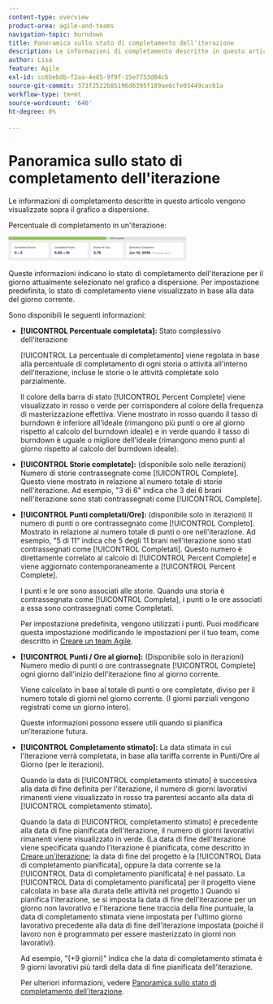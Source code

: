 ```yaml
---
content-type: overview
product-area: agile-and-teams
navigation-topic: burndown
title: Panoramica sullo stato di completamento dell'iterazione
description: Le informazioni di completamento descritte in questo articolo vengono visualizzate sopra il grafico a dispersione.
author: Lisa
feature: Agile
exl-id: cc6bebdb-f2aa-4e85-9f9f-15e7753d84cb
source-git-commit: 373f2522b85196d6395f189ae6cfe03449cac61a
workflow-type: tm+mt
source-wordcount: '646'
ht-degree: 0%

---
```


# Panoramica sullo stato di completamento dell&#39;iterazione

Le informazioni di completamento descritte in questo articolo vengono visualizzate sopra il grafico a dispersione.

Percentuale di completamento in un&#39;iterazione:

![](assets/burndown-percentcomplete-350x47.png)

Queste informazioni indicano lo stato di completamento dell&#39;iterazione per il giorno attualmente selezionato nel grafico a dispersione. Per impostazione predefinita, lo stato di completamento viene visualizzato in base alla data del giorno corrente.

Sono disponibili le seguenti informazioni:

* **[!UICONTROL Percentuale completata]:** Stato complessivo dell&#39;iterazione

  [!UICONTROL La percentuale di completamento] viene regolata in base alla percentuale di completamento di ogni storia o attività all&#39;interno dell&#39;iterazione, incluse le storie o le attività completate solo parzialmente.

  Il colore della barra di stato [!UICONTROL Percent Complete] viene visualizzato in rosso o verde per corrispondere al colore della frequenza di masterizzazione effettiva. Viene mostrato in rosso quando il tasso di burndown è inferiore all&#39;ideale (rimangono più punti o ore al giorno rispetto al calcolo del burndown ideale) e in verde quando il tasso di burndown è uguale o migliore dell&#39;ideale (rimangono meno punti al giorno rispetto al calcolo del burndown ideale).

* **[!UICONTROL Storie completate]:** (disponibile solo nelle iterazioni) Numero di storie contrassegnate come [!UICONTROL Complete]. Questo viene mostrato in relazione al numero totale di storie nell&#39;iterazione. Ad esempio, &quot;3 di 6&quot; indica che 3 dei 6 brani nell&#39;iterazione sono stati contrassegnati come [!UICONTROL Complete].
* **[!UICONTROL Punti completati/Ore]:** (disponibile solo in iterazioni) Il numero di punti o ore contrassegnato come [!UICONTROL Completo]. Mostrato in relazione al numero totale di punti o ore nell&#39;iterazione. Ad esempio, &quot;5 di 11&quot; indica che 5 degli 11 brani nell&#39;iterazione sono stati contrassegnati come [!UICONTROL Completati]. Questo numero è direttamente correlato al calcolo di [!UICONTROL Percent Complete] e viene aggiornato contemporaneamente a [!UICONTROL Percent Complete].

  I punti e le ore sono associati alle storie. Quando una storia è contrassegnata come [!UICONTROL Completa], i punti o le ore associati a essa sono contrassegnati come Completati.

  Per impostazione predefinita, vengono utilizzati i punti. Puoi modificare questa impostazione modificando le impostazioni per il tuo team, come descritto in [Creare un team Agile](../../../agile/get-started-with-agile-in-workfront/create-an-agile-team.md).

* **[!UICONTROL Punti / Ore al giorno]:** (Disponibile solo in iterazioni) Numero medio di punti o ore contrassegnate [!UICONTROL Complete] ogni giorno dall&#39;inizio dell&#39;iterazione fino al giorno corrente.

  Viene calcolato in base al totale di punti o ore completate, diviso per il numero totale di giorni nel giorno corrente. (I giorni parziali vengono registrati come un giorno intero).

  Queste informazioni possono essere utili quando si pianifica un’iterazione futura.

* **[!UICONTROL Completamento stimato]:** La data stimata in cui l&#39;iterazione verrà completata, in base alla tariffa corrente in Punti/Ore al Giorno (per le iterazioni).

  Quando la data di [!UICONTROL completamento stimato] è successiva alla data di fine definita per l&#39;iterazione, il numero di giorni lavorativi rimanenti viene visualizzato in rosso tra parentesi accanto alla data di [!UICONTROL completamento stimato].

  Quando la data di [!UICONTROL completamento stimato] è precedente alla data di fine pianificata dell&#39;iterazione, il numero di giorni lavorativi rimanenti viene visualizzato in verde. (La data di fine dell&#39;iterazione viene specificata quando l&#39;iterazione è pianificata, come descritto in [Creare un&#39;iterazione](../../../agile/use-scrum-in-an-agile-team/iterations/create-an-iteration.md); la data di fine del progetto è la [!UICONTROL Data di completamento pianificata], oppure la data corrente se la [!UICONTROL Data di completamento pianificata] è nel passato. La [!UICONTROL Data di completamento pianificata] per il progetto viene calcolata in base alla durata delle attività nel progetto.) Quando si pianifica l&#39;iterazione, se si imposta la data di fine dell&#39;iterazione per un giorno non lavorativo e l&#39;iterazione tiene traccia della fine puntuale, la data di completamento stimata viene impostata per l&#39;ultimo giorno lavorativo precedente alla data di fine dell&#39;iterazione impostata (poiché il lavoro non è programmato per essere masterizzato in giorni non lavorativi).

  Ad esempio, &quot;(+9 giorni)&quot; indica che la data di completamento stimata è 9 giorni lavorativi più tardi della data di fine pianificata dell’iterazione.

  Per ulteriori informazioni, vedere [Panoramica sullo stato di completamento dell&#39;iterazione](#Understanding-How-Days-Off-Affect-the-Burndown-Chart).
